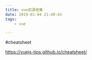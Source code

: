 ```yaml
---
title: vue资源收集
date: 2019-01-04 21:49:43
tags:
	- vue

---
```




#cheatsheet

https://vuejs-tips.github.io/cheatsheet/

